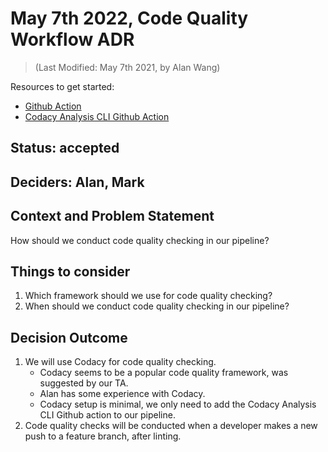 # May 7th 2022, Code Quality Workflow ADR
> (Last Modified: May 7th 2021, by Alan Wang)

Resources to get started:

- [Github Action](https://github.com/cse112-sp22-group4/Electric-Pomato/blob/main/.github/workflows/lint.yml)
- [Codacy Analysis CLI Github Action](https://github.com/marketplace/actions/codacy-analysis-cli)

## Status: accepted

## Deciders: Alan, Mark

## Context and Problem Statement

How should we conduct code quality checking in our pipeline? 

## Things to consider

1. Which framework should we use for code quality checking? 
2. When should we conduct code quality checking in our pipeline? 

## Decision Outcome

1. We will use Codacy for code quality checking.
   - Codacy seems to be a popular code quality framework, was suggested by our TA.
   - Alan has some experience with Codacy.
   - Codacy setup is minimal, we only need to add the Codacy Analysis CLI Github action to our pipeline.
2. Code quality checks will be conducted when a developer makes a new push to a feature branch, after linting.  